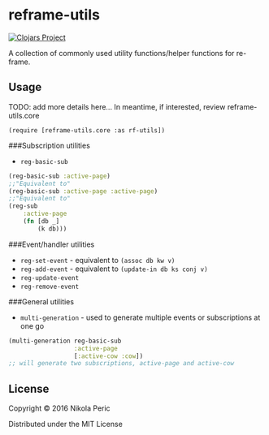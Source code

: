 # reframe-utils

[![Clojars Project](http://clojars.org/reframe-utils/latest-version.svg)](https://clojars.org/reframe-utils)

A collection of commonly used utility functions/helper functions for re-frame.

## Usage

TODO: add more details here... In meantime, if interested, review reframe-utils.core

`(require [reframe-utils.core :as rf-utils])`

###Subscription utilities

- `reg-basic-sub`
```clojure
(reg-basic-sub :active-page)
;;"Equivalent to"
(reg-basic-sub :active-page :active-page)
;;"Equivalent to"
(reg-sub
	:active-page
	(fn [db _]
		(k db)))
```

###Event/handler utilities

- `reg-set-event` - equivalent to `(assoc db kw v)`
- `reg-add-event` - equivalent to `(update-in db ks conj v)`
- `reg-update-event`
- `reg-remove-event`

###General utilities

- `multi-generation` - used to generate multiple events or subscriptions at one go
```clojure
(multi-generation reg-basic-sub
			      :active-page
			      [:active-cow :cow])
;; will generate two subscriptions, active-page and active-cow
```

## License

Copyright © 2016 Nikola Peric

Distributed under the MIT License
